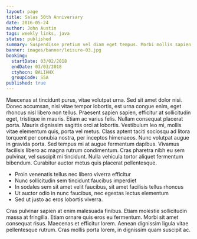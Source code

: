 ```yaml
---
layout: page
title: Salas 50th Anniversary
date: 2016-05-24
author: John Austin
tags: weekly links, java
status: published
summary: Suspendisse pretium vel diam eget tempus. Morbi mollis sapien ut.
banner: images/banner/leisure-03.jpg
booking:
  startDate: 03/02/2018
  endDate: 03/03/2018
  ctyhocn: BALIHHX
  groupCode: S5A
published: true
---
```

Maecenas at tincidunt purus, vitae volutpat urna. Sed sit amet dolor nisi. Donec accumsan, nisi vitae tempor lobortis, est urna congue enim, eget rhoncus nisl libero non tellus. Praesent sapien sapien, efficitur at sollicitudin eget, tristique in mauris. Etiam ac varius felis. Nullam consequat placerat porta. Mauris dignissim sagittis orci at lobortis. Vestibulum leo mi, mollis vitae elementum quis, porta vel metus. Class aptent taciti sociosqu ad litora torquent per conubia nostra, per inceptos himenaeos. Nunc volutpat augue in gravida porta. Sed tempus mi at augue fermentum dapibus. Vivamus facilisis libero ac magna rutrum condimentum. Cras pharetra nibh eu sem pulvinar, vel suscipit mi tincidunt. Nulla vehicula tortor aliquet fermentum bibendum. Curabitur auctor metus quis placerat pellentesque.

* Proin venenatis tellus nec libero viverra efficitur
* Nunc sollicitudin sem tincidunt faucibus imperdiet
* In sodales sem sit amet velit faucibus, sit amet facilisis tellus rhoncus
* Ut auctor odio in nunc faucibus, nec egestas lectus elementum
* Sed ut justo ac eros lobortis viverra.

Cras pulvinar sapien at enim malesuada finibus. Etiam molestie sollicitudin massa at fringilla. Etiam ornare quis eros eu fermentum. Morbi sit amet consequat risus. Maecenas et efficitur lorem. Aenean dignissim ligula vitae pellentesque rutrum. Cras mollis porta lorem, in dignissim quam suscipit ac.
